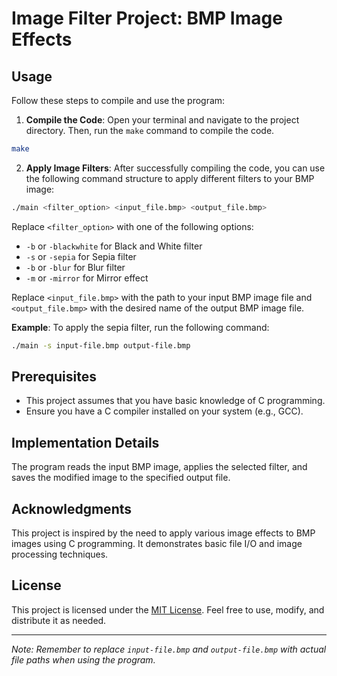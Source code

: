 # Image Filter Project: BMP Image Effects

## Usage

Follow these steps to compile and use the program:

1. **Compile the Code**: Open your terminal and navigate to the project directory. Then, run the `make` command to compile the code.

```bash
make
```

2. **Apply Image Filters**: After successfully compiling the code, you can use the following command structure to apply different filters to your BMP image:

```bash
./main <filter_option> <input_file.bmp> <output_file.bmp>
```

Replace `<filter_option>` with one of the following options:

- `-b` or `-blackwhite` for Black and White filter
- `-s` or `-sepia` for Sepia filter
- `-b` or `-blur` for Blur filter
- `-m` or `-mirror` for Mirror effect

Replace `<input_file.bmp>` with the path to your input BMP image file and `<output_file.bmp>` with the desired name of the output BMP image file.

**Example**: To apply the sepia filter, run the following command:

```bash
./main -s input-file.bmp output-file.bmp
```

## Prerequisites

- This project assumes that you have basic knowledge of C programming.
- Ensure you have a C compiler installed on your system (e.g., GCC).

## Implementation Details

The program reads the input BMP image, applies the selected filter, and saves the modified image to the specified output file.

## Acknowledgments

This project is inspired by the need to apply various image effects to BMP images using C programming. It demonstrates basic file I/O and image processing techniques.

## License

This project is licensed under the [MIT License](LICENSE). Feel free to use, modify, and distribute it as needed.

---

*Note: Remember to replace `input-file.bmp` and `output-file.bmp` with actual file paths when using the program.*
